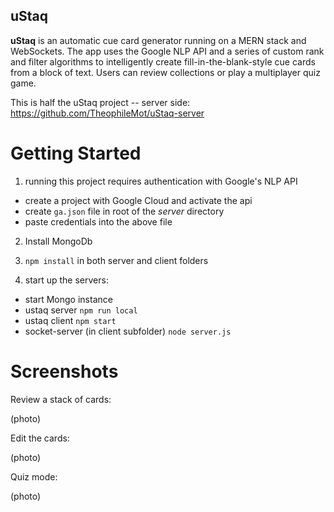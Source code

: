 ## uStaq

**uStaq** is an automatic cue card generator running on a MERN stack and WebSockets. The app uses the Google NLP API and a series of custom rank and filter algorithms to intelligently create fill-in-the-blank-style cue cards from a block of text. Users can review collections or play a multiplayer quiz game.

This is half the uStaq project -- server side: https://github.com/TheophileMot/uStaq-server

# Getting Started
1) running this project requires authentication with Google's NLP API 
  - create a project with Google Cloud and activate the api
  - create `ga.json` file in root of the *server* directory
  - paste credentials into the above file 
  
2) Install MongoDb

3) `npm install` in both server and client folders
 
3) start up the servers:
 - start Mongo instance 
 - ustaq server `npm run local`
 - ustaq client `npm start`
 - socket-server (in client subfolder) `node server.js`

# Screenshots

Review a stack of cards:

(photo)

Edit the cards:

(photo)

Quiz mode:

(photo)
